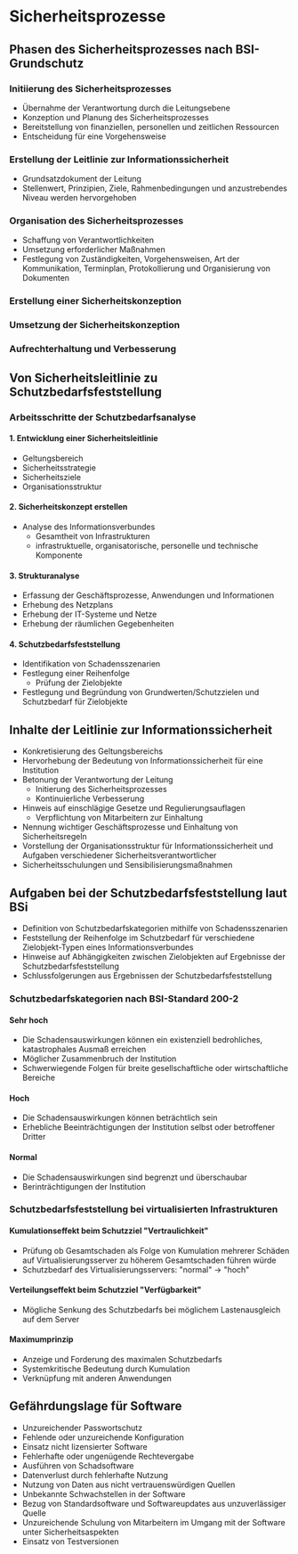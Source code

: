 # Sicherheitsprozesse

## Phasen des Sicherheitsprozesses nach BSI-Grundschutz

### Initiierung des Sicherheitsprozesses
- Übernahme der Verantwortung durch die Leitungsebene
- Konzeption und Planung des Sicherheitsprozesses
- Bereitstellung von finanziellen, personellen und zeitlichen Ressourcen
- Entscheidung für eine Vorgehensweise

### Erstellung der Leitlinie zur Informationssicherheit
- Grundsatzdokument der Leitung
- Stellenwert, Prinzipien, Ziele, Rahmenbedingungen und anzustrebendes Niveau werden hervorgehoben

### Organisation des Sicherheitsprozesses
- Schaffung von Verantwortlichkeiten
- Umsetzung erforderlicher Maßnahmen
- Festlegung von Zuständigkeiten, Vorgehensweisen, Art der Kommunikation, Terminplan, Protokollierung und Organisierung von Dokumenten

### Erstellung einer Sicherheitskonzeption

### Umsetzung der Sicherheitskonzeption

### Aufrechterhaltung und Verbesserung


## Von Sicherheitsleitlinie zu Schutzbedarfsfeststellung

### Arbeitsschritte der Schutzbedarfsanalyse

#### 1. Entwicklung einer Sicherheitsleitlinie
- Geltungsbereich
- Sicherheitsstrategie
- Sicherheitsziele
- Organisationsstruktur

#### 2. Sicherheitskonzept erstellen
- Analyse des Informationsverbundes
  - Gesamtheit von Infrastrukturen
  - infrastruktuelle, organisatorische, personelle und technische Komponente

#### 3. Strukturanalyse
- Erfassung der Geschäftsprozesse, Anwendungen und Informationen
- Erhebung des Netzplans
- Erhebung der IT-Systeme und Netze
- Erhebung der räumlichen Gegebenheiten

#### 4. Schutzbedarfsfeststellung
- Identifikation von Schadensszenarien
- Festlegung einer Reihenfolge
  - Prüfung der Zielobjekte
- Festlegung und Begründung von Grundwerten/Schutzzielen und Schutzbedarf für Zielobjekte

## Inhalte der Leitlinie zur Informationssicherheit
- Konkretisierung des Geltungsbereichs
- Hervorhebung der Bedeutung von Informationssicherheit für eine Institution
- Betonung der Verantwortung der Leitung
  - Initierung des Sicherheitsprozesses
  - Kontinuierliche Verbesserung
- Hinweis auf einschlägige Gesetze und Regulierungsauflagen
  - Verpflichtung von Mitarbeitern zur Einhaltung
- Nennung wichtiger Geschäftsprozesse und Einhaltung von Sicherheitsregeln
- Vorstellung der Organisationsstruktur für Informationssicherheit und Aufgaben verschiedener Sicherheitsverantwortlicher
- Sicherheitsschulungen und Sensibilisierungsmaßnahmen

## Aufgaben bei der Schutzbedarfsfeststellung laut BSi
- Definition von Schutzbedarfskategorien mithilfe von Schadensszenarien
- Feststellung der Reihenfolge im Schutzbedarf für verschiedene Zielobjekt-Typen eines Informationsverbundes
- Hinweise auf Abhängigkeiten zwischen Zielobjekten auf Ergebnisse der Schutzbedarfsfeststellung
- Schlussfolgerungen aus Ergebnissen der Schutzbedarfsfeststellung

### Schutzbedarfskategorien nach BSI-Standard 200-2

#### Sehr hoch
- Die Schadensauswirkungen können ein existenziell bedrohliches, katastrophales Ausmaß erreichen
- Möglicher Zusammenbruch der Institution
- Schwerwiegende Folgen für breite gesellschaftliche oder wirtschaftliche Bereiche

#### Hoch
- Die Schadensauswirkungen können beträchtlich sein
- Erhebliche Beeinträchtigungen der Institution selbst oder betroffener Dritter

#### Normal
- Die Schadensauswirkungen sind begrenzt und überschaubar
- Berinträchtigungen der Institution

### Schutzbedarfsfeststellung bei virtualisierten Infrastrukturen

#### Kumulationseffekt beim Schutzziel "Vertraulichkeit"
- Prüfung ob Gesamtschaden als Folge von Kumulation mehrerer Schäden auf Virtualisierungsserver zu höherem Gesamtschaden führen würde
- Schutzbedarf des Virtualisierungsservers: "normal" -> "hoch"

#### Verteilungseffekt beim Schutzziel "Verfügbarkeit"
- Mögliche Senkung des Schutzbedarfs bei möglichem Lastenausgleich auf dem Server

#### Maximumprinzip
- Anzeige und Forderung des maximalen Schutzbedarfs
- Systemkritische Bedeutung durch Kumulation
- Verknüpfung mit anderen Anwendungen


## Gefährdungslage für Software
- Unzureichender Passwortschutz
- Fehlende oder unzureichende Konfiguration
- Einsatz nicht lizensierter Software
- Fehlerhafte oder ungenügende Rechtevergabe
- Ausführen von Schadsoftware
- Datenverlust durch fehlerhafte Nutzung
- Nutzung von Daten aus nicht vertrauenswürdigen Quellen
- Unbekannte Schwachstellen in der Software
- Bezug von Standardsoftware und Softwareupdates aus unzuverlässiger Quelle
- Unzureichende Schulung von Mitarbeitern im Umgang mit der Software unter Sicherheitsaspekten
- Einsatz von Testversionen
